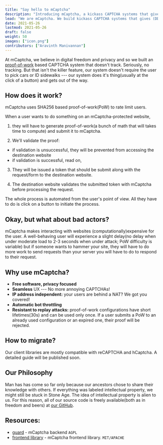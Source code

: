```yaml
---
title: "Say hello to mCaptcha"
description: "Introducing mCaptcha, a kickass CAPTCHA systems that gives (DDoS) attackers a run for their money. Oh and UX is great too!"
lead: "We are mCaptcha. We build kickass CAPTCHA systems that gives (DDoS) attackers a run for their money. And we do all of this without tracking your users. Oh and did I mention our UX is great?"
date: 2021-05-26
lastmod: 2021-05-26
draft: false
weight: 50
images: ["icon.png"]
contributors: ["Aravinth Manivannan"]
---
```


At mCaptcha, we believe in digital freedom and privacy and so we built an
[proof-of-work](https://en.wikipedia.org/wiki/Proof_of_work) based
CAPTCHA system that doesn't track. Seriously, no tracking. But that
isn't the killer feature, our system doesn't require the user to
pick cars or ID sidewalks --- our system does it's thing(usually
at the click of a button) and gets out of the way.

## How does it work?
mCaptcha uses SHA256 based proof-of-work(PoW) to rate limit users.

When a user wants to do something on an mCaptcha-protected website,

1. they will have to generate proof-of-work(a bunch of math that will
   takes time to compute) and submit it to mCaptcha.

2. We'll validate the proof:
  - if validation is unsuccessful, they will be prevented from accessing
  the destination website
  - if validation is successful, read on,

3. They will be issued a token that should be submit along with the
   request/form to the destination website.

4. The destination website validates the submitted token with
   mCaptcha before processing the request.

The whole process is automated from the user's point of view. All they
have to do is click on a button to initiate the process.

## Okay, but what about bad actors?

mCaptcha makes interacting with websites (computationally)expensive for
the user. A well-behaving user will experience a slight delay(no delay
when under moderate load to 2-3 seconds when under attack; PoW difficulty is
variable) but if someone wants to hammer your site, they will have to do
more work to send requests than your server you will have to do to respond
to their request.


## Why use mCaptcha?

- **Free software, privacy focused**
- **Seamless** UX --- No more annoying CAPTCHAs!
- **IP address independent:** your users are behind a NAT? We got you covered!
- **Automatic bot throttling**
- **Resistant to replay attacks:** proof-of-work configurations have short lifetimes(30s) and can be used only once. If a user submits a PoW to an already used configuration or an expired one, their proof will be rejected.

## How to migrate?
Our client libraries are mostly compatible with reCAPTCHA and hCaptcha.
A detailed guide will be published soon.

## Our Philosophy
Man has has come so far only because our ancestors chose to
share their knowledge with others. If everything was labeled
intellectual property, we might still be stuck in Stone Age. The idea of
intellectual property is alien to us. For this reason, all of our source
code is freely available(both as in freedom and beers) at [our
GitHub](https://github.com/mCaptcha/).


## Resources:

- [guard](https://github.com/mCaptcha/guard) - mCaptcha backend `AGPL`
- [frontend library](https://github.com/mCaptcha/browser) - mCaptcha frontend library. `MIT/APACHE`
